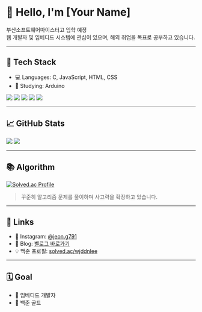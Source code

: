 <!-- README.md -->

# 👋 Hello, I'm [Your Name]

부산소프트웨어마이스터고 입학 예정  
웹 개발자 및 임베디드 시스템에 관심이 있으며, 해외 취업을 목표로 공부하고 있습니다.

---

## 🧩 Tech Stack

- 💻 Languages: C, JavaScript, HTML, CSS
- 🧠 Studying: Arduino

<p>
  <img src="https://img.shields.io/badge/C-A8B9CC?style=flat&logo=c&logoColor=white"/>
  <img src="https://img.shields.io/badge/JavaScript-F7DF1E?style=flat&logo=javascript&logoColor=black"/>
  <img src="https://img.shields.io/badge/HTML5-E34F26?style=flat&logo=html5&logoColor=white"/>
  <img src="https://img.shields.io/badge/CSS3-1572B6?style=flat&logo=css3&logoColor=white"/>
  <img src="https://img.shields.io/badge/Arduino-00979D?style=flat&logo=arduino&logoColor=white"/>
</p>

---

## 📈 GitHub Stats

<p>
  <img src="https://github-readme-stats.vercel.app/api?username=wjddn0719&show_icons=true&theme=default" />
  <img src="https://github-readme-stats.vercel.app/api/top-langs/?username=your_github_wjddn0719&layout=compact" />
</p>

---

## 📚 Algorithm

[![Solved.ac Profile](http://mazassumnida.wtf/api/v2/generate_badge?boj=wjddnlee)](https://solved.ac/wjddnlee)

> 꾸준히 알고리즘 문제를 풀이하며 사고력을 확장하고 있습니다.

---

## 🔗 Links

- 📸 Instagram: [@jeon.g791](https://instagram.com/jeon.g791)
- 📓 Blog: [벨로그 바로가기](https://velog.io/@squeezewisdom)
- 💡 백준 프로필: [solved.ac/wjddnlee](https://solved.ac/wjddnlee)

---

## 🗓️ Goal

- 📌 임베디드 개발자
- 📌 백준 골드

